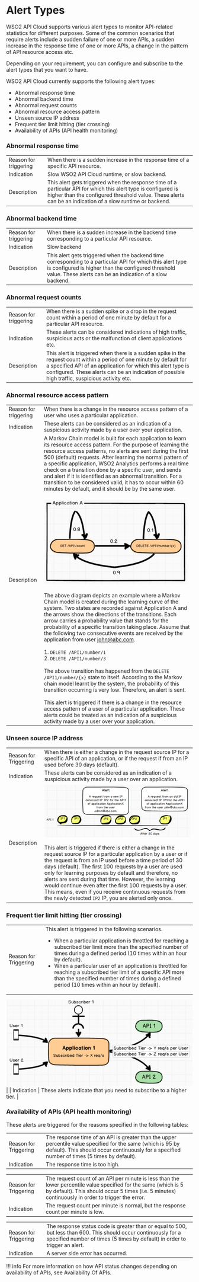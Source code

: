 # Alert Types

WSO2 API Cloud supports various alert types to monitor API-related statistics for different purposes. Some of the common scenarios that require alerts include a sudden failure of one or more APIs, a sudden increase in the response time of one or more APIs, a change in the pattern of API resource access etc.

Depending on your requirement, you can configure and subscribe to the alert types that you want to have.

WSO2 API Cloud currently supports the following alert types:
-   Abnormal response time
-   Abnormal backend time
-   Abnormal request counts
-   Abnormal resource access pattern
-   Unseen source IP address
-   Frequent tier limit hitting (tier crossing)
-   Availability of APIs (API health monitoring)

### Abnormal response time

|                       |                                                                                                                                                                                                              |
|-----------------------|--------------------------------------------------------------------------------------------------------------------------------------------------------------------------------------------------------------|
| Reason for triggering | When there is a sudden increase in the response time of a specific API resource.                                                                                                                               |
| Indication            | Slow WSO2 API Cloud runtime, or slow backend.                                                                                                                                                              |
| Description           | This alert gets triggered when the response time of a particular API for which this alert type is configured is higher than the configured threshold value. These alerts can be an indication of a slow runtime or backend. |

### Abnormal backend time

|                       |                                                                                                                                                                                        |
|-----------------------|----------------------------------------------------------------------------------------------------------------------------------------------------------------------------------------|
| Reason for triggering | When there is a sudden increase in the backend time corresponding to a particular API resource.                                                                                          |
| Indication            | Slow backend                                                                                                                                                                           |
| Description           | This alert gets triggered when the backend time corresponding to a particular API for which this alert type is configured is higher than the configured threshold value. These alerts can be an indication of a slow backend. |

### Abnormal request counts

|                       |                                                                                                                                                                                                                                                                                                                |
|-----------------------|----------------------------------------------------------------------------------------------------------------------------------------------------------------------------------------------------------------------------------------------------------------------------------------------------------------|
| Reason for triggering | When there is a sudden spike or a drop in the request count within a period of one minute by default for a particular API resource.                                                                                                                                                                              |
| Indication            | These alerts can be considered indications of high traffic, suspicious acts or the malfunction of client applications etc.                                                                                                                                                           |
| Description           | This alert is triggered when there is a sudden spike in the request count within a period of one minute by default for a specified API of an application for which this alert type is configured. These alerts can be an indication of possible high traffic, suspicious activity etc. |

### Abnormal resource access pattern

|                       |                                                                                                                                                                                                                                                                                                                                                                                                                                                                                                                                                             |
|-----------------------|-------------------------------------------------------------------------------------------------------------------------------------------------------------------------------------------------------------------------------------------------------------------------------------------------------------------------------------------------------------------------------------------------------------------------------------------------------------------------------------------------------------------------------------------------------------|
| Reason for triggering | When there is a change in the resource access pattern of a user who uses a particular application.                                                                                                                                                                                                                                                                                                                                                                                                                                                            |
| Indication            | These alerts can be considered as an indication of a suspicious activity made by a user over your application.                                                                                                                                                                                                                                                                                                                                                                                                                                               |
| Description           | A Markov Chain model is built for each application to learn its resource access pattern. For the purpose of learning the resource access patterns, no alerts are sent during the first 500 (default) requests. After learning the normal pattern of a specific application, WSO2 Analytics performs a real time check on a transition done by a specific user, and sends and alert if it is identified as an abnormal transition. For a transition to be considered valid, it has to occur within 60 minutes by default, and it should be by the same user. <br /> <br /> ![Abnormal resource access](../../assets/img/learn/analyze-apis/alerts-abnormal-resource-access.png) <br /><br /> The above diagram depicts an example where a Markov Chain model is created during the learning curve of the system. Two states are recorded against Application A and the arrows show the directions of the transitions. Each arrow carries a probability value that stands for the probability of a specific transition taking place. Assume that the following two consecutive events are received by the application from user john@abc.com. <br /><br /> 1. `DELETE /API1/number/1` <br /> 2. `DELETE /API1/number/3` <br /><br /> The above transition has happened from the `DELETE /API1/number/{x}` state to itself. According to the Markov chain model learnt by the system, the probability of this transition occurring is very low. Therefore, an alert is sent. <br /><br /> This alert is triggered if there is a change in the resource access pattern of a user of a particular application. These alerts could be treated as an indication of a suspicious activity made by a user over your application.                                                                                                                                                                                                                                                                                                                             |

### Unseen source IP address

|                       |                                                                                                                                                                                                                                                                                                                                                                                                                                                                                                                                                                         |
|-----------------------|-------------------------------------------------------------------------------------------------------------------------------------------------------------------------------------------------------------------------------------------------------------------------------------------------------------------------------------------------------------------------------------------------------------------------------------------------------------------------------------------------------------------------------------------------------------------------|
| Reason for Triggering | When there is either a change in the request source IP for a specific API of an application, or if the request if from an IP used before 30 days (default).                                                                                                                                                                                                                                                                                                                                                                                                               |
| Indication            | These alerts can be considered as an indication of a suspicious activity made by a user over an application.                                                                                                                                                                                                                                                                                                                                                                                                                                                             |
| Description           | ![Unseen source IP alert](../../assets/img/learn/analyze-apis/alerts-unseen-source-ip.png) <br /><br /> This alert is triggered if there is either a change in the request source IP for a particular application by a user or if the request is from an IP used before a time period of 30 days (default). The first 100 requests by a user are used only for learning purposes by default and therefore, no alerts are sent during that time. However, the learning would continue even after the first 100 requests by a user. This means, even if you receive continuous requests from the newly detected `IP2` IP, you are alerted only once.  |

### Frequent tier limit hitting (tier crossing)

|                       |                                                                                                                                                                                                                      |
|-----------------------|----------------------------------------------------------------------------------------------------------------------------------------------------------------------------------------------------------------------|
| Reason for Triggering | This alert is triggered in the following scenarios. <ul><li> When a particular application is throttled for reaching a subscribed tier limit more than the specified number of times during a defined period (10 times within an hour by default).</li><li>When a particular user of an application is throttled for reaching a subscribed tier limit of a specific API more than the specified number of times during a defined period (10 times within an hour by default).</li></ul>

![Tier crossing alert](../../assets/img/learn/analyze-apis/alerts-frequent-tier-limit-hitting.png)                                                                                                                                                                              |
| Indication            | These alerts indicate that you need to subscribe to a higher tier.                                                                                                                                                   |

### Availability of APIs (API health monitoring)

These alerts are triggered for the reasons specified in the following tables:

|                       |                                                                                                                                                                               |
|-----------------------|-------------------------------------------------------------------------------------------------------------------------------------------------------------------------------|
| Reason for Triggering | The response time of an API is greater than the upper percentile value specified for the same (which is 95 by default). This should occur continuously for a specified number of times (5 times by default). |
| Indication            | The response time is too high.                                                                                                                                                |

|                       |                                                                                                                                                                                                |
|-----------------------|------------------------------------------------------------------------------------------------------------------------------------------------------------------------------------------------|
| Reason for Triggering | The request count of an API per minute is less than the lower percentile value specified for the same (which is 5 by default). This should occur 5 times (i.e. 5 minutes) continuously in order to trigger the error. |
| Indication            | The request count per minute is normal, but the response count per minute is low.                                                                                                                                                              |

|                       |                                                                                                                                                                                                |
|-----------------------|------------------------------------------------------------------------------------------------------------------------------------------------------------------------------------------------|
| Reason for Triggering | The response status code is greater than or equal to 500, but less than 600. This should occur continuously for a specified number of times (5 times by default) in order to trigger an alert. |
| Indication            | A server side error has occurred.                                                                                                                                                              |


!!! info
     For more information on how API status changes depending on availability of APIs, see Availability Of APIs.





